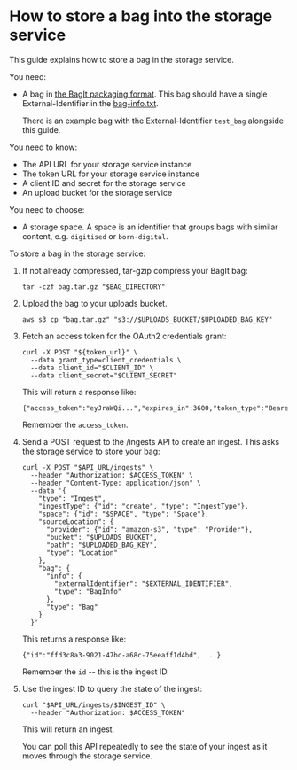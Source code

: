 # How to store a bag into the storage service

This guide explains how to store a bag in the storage service.

You need:

-   A bag in [the BagIt packaging format](https://datatracker.ietf.org/doc/html/rfc8493).
    This bag should have a single External-Identifier in the [bag-info.txt](https://datatracker.ietf.org/doc/html/rfc8493#section-2.2.2).

    There is an example bag with the External-Identifier `test_bag` alongside this guide.

You need to know:

-   The API URL for your storage service instance
-   The token URL for your storage service instance
-   A client ID and secret for the storage service
-   An upload bucket for the storage service

You need to choose:

-   A storage space.
    A space is an identifier that groups bags with similar content, e.g. `digitised` or `born-digital`.

To store a bag in the storage service:

1.  If not already compressed, tar-gzip compress your BagIt bag:

    ```
    tar -czf bag.tar.gz "$BAG_DIRECTORY"
    ```

1.  Upload the bag to your uploads bucket.

    ```
    aws s3 cp "bag.tar.gz" "s3://$UPLOADS_BUCKET/$UPLOADED_BAG_KEY"
    ```

1.  Fetch an access token for the OAuth2 credentials grant:

    ```
    curl -X POST "${token_url}" \
      --data grant_type=client_credentials \
      --data client_id="$CLIENT_ID" \
      --data client_secret="$CLIENT_SECRET"
    ```

    This will return a response like:

    ```
    {"access_token":"eyJraWQi...","expires_in":3600,"token_type":"Bearer"}
    ```

    Remember the `access_token`.

1.  Send a POST request to the /ingests API to create an ingest.
    This asks the storage service to store your bag:

    ```
    curl -X POST "$API_URL/ingests" \
      --header "Authorization: $ACCESS_TOKEN" \
      --header "Content-Type: application/json" \
      --data '{
        "type": "Ingest",
        "ingestType": {"id": "create", "type": "IngestType"},
        "space": {"id": "$SPACE", "type": "Space"},
        "sourceLocation": {
          "provider": {"id": "amazon-s3", "type": "Provider"},
          "bucket": "$UPLOADS_BUCKET",
          "path": "$UPLOADED_BAG_KEY",
          "type": "Location"
        },
        "bag": {
          "info": {
            "externalIdentifier": "$EXTERNAL_IDENTIFIER",
            "type": "BagInfo"
          },
          "type": "Bag"
        }
      }'
    ```

    This returns a response like:

    ```
    {"id":"ffd3c8a3-9021-47bc-a68c-75eeaff1d4bd", ...}
    ```

    Remember the `id` -- this is the ingest ID.

1.  Use the ingest ID to query the state of the ingest:

    ```
    curl "$API_URL/ingests/$INGEST_ID" \
      --header "Authorization: $ACCESS_TOKEN"
    ```

    This will return an ingest.

    You can poll this API repeatedly to see the state of your ingest as it moves through the storage service.
